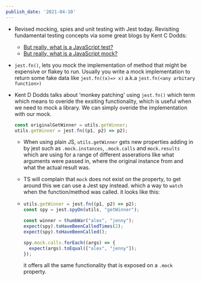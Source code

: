 ```yaml
---
publish_date: '2021-04-10'
---
```


- Revised mocking, spies and unit testing with Jest today. Revisiting fundamental testing concepts via some great blogs by Kent C Dodds:

  - [But really, what is a JavaScript test?](https://kentcdodds.com/blog/but-really-what-is-a-javascript-test)
  - [But really, what is a JavaScript mock?](https://kentcdodds.com/blog/but-really-what-is-a-javascript-mock)

- `jest.fn()`, lets you mock the implementation of method that might be expensive or flakey to run. Usually you write a mock implementation to return some fake data like `jest.fn((x)=> x)` a.k.a `jest.fn(<any arbitary function>)`

- Kent D Dodds talks about 'monkey patching' using `jest.fn()` which term which means to overide the exsiting functionality, which is useful when we need to mock a library. We can simply overide the implementation with our mock.

  ```js
  const originalGetWinner = utils.getWinner;
  utils.getWinner = jest.fn((p1, p2) => p2);
  ```

  - When using plain JS, `utils.getWinner` gets new properties adding in by jest such as `.mock.instances`, `.mock.calls` and `mock.results` which are using for a range of different asserations like what arguments were passed in, where the original instance from and what the actual result was.
  - TS will complain that `mock` does not exist on the property, to get around this we can use a Jest spy instead. which a way to `watch` when the function/method was called. it looks like this:
  - ```js
    utils.getWinner = jest.fn((p1, p2) => p2);
    const spy = jest.spyOn(utils, "getWinner");

    const winner = thumbWar("alex", "jenny");
    expect(spy).toHaveBeenCalledTimes(2);
    expect(spy).toHaveBeenCalled();

    spy.mock.calls.forEach((args) => {
      expect(args).toEqual(["alex", "jenny"]);
    });
    ```

    it offers all the same functionality that is exposed on a `.mock` property.

